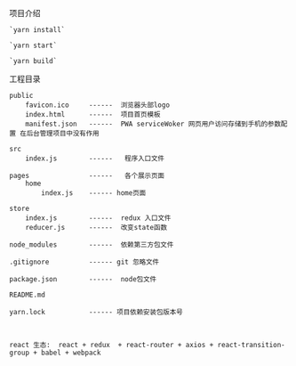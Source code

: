 项目介绍

    `yarn install`

    `yarn start`

    `yarn build`

工程目录

    public
        favicon.ico     ------  浏览器头部logo
        index.html      ------  项目首页模板
        manifest.json   ------  PWA serviceWoker 网页用户访问存储到手机的参数配置 在后台管理项目中没有作用

    src
        index.js        ------   程序入口文件

    pages               ------   各个展示页面
        home
            index.js    ------ home页面

    store
        index.js        ------  redux 入口文件
        reducer.js      ------  改变state函数  

    node_modules        ------  依赖第三方包文件

    .gitignore          ------ git 忽略文件

    package.json        ------  node包文件

    README.md

    yarn.lock           ------ 项目依赖安装包版本号



    react 生态:  react + redux  + react-router + axios + react-transition-group + babel + webpack